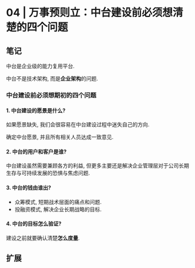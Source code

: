 # 04 | 万事预则立：中台建设前必须想清楚的四个问题

## 笔记

中台是企业级的能力复用平台.

中台不是技术架构, 而是**企业架构**的问题.

### 中台建设前必须想期初的四个问题

#### 1. 中台建设的愿景是什么?

如果愿景缺失, 我们会很容易在中台建设过程中迷失自己的方向.

确定中台愿景, 并且所有相关人员达成一致意见.

#### 2. 中台的用户和客户是谁?

中台建设虽然需要兼顾各方的利益, 但更多主要还是解决企业管理层对于公司长期生存与可持续发展的恐惧与焦虑问题.

#### 3. 中台的钱由谁出?

* 众筹模式, 短期战术层面的痛点和问题.
* 投融资模式, 解决企业长期战略的目标.

#### 4. 中台的目标怎么验证?

建设之前就要确认清楚**怎么度量**.

## 扩展